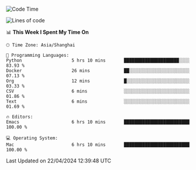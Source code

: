 <!--START_SECTION:waka-->
![Code Time](http://img.shields.io/badge/Code%20Time-1%2C912%20hrs%2057%20mins-blue)

![Lines of code](https://img.shields.io/badge/From%20Hello%20World%20I%27ve%20Written-305.9%20thousand%20lines%20of%20code-blue)

📊 **This Week I Spent My Time On** 

```text
🕑︎ Time Zone: Asia/Shanghai

💬 Programming Languages: 
Python                   5 hrs 10 mins       █████████████████████░░░░   83.93 % 
Docker                   26 mins             ██░░░░░░░░░░░░░░░░░░░░░░░   07.13 % 
Org                      12 mins             █░░░░░░░░░░░░░░░░░░░░░░░░   03.33 % 
CSV                      6 mins              ░░░░░░░░░░░░░░░░░░░░░░░░░   01.86 % 
Text                     6 mins              ░░░░░░░░░░░░░░░░░░░░░░░░░   01.69 % 

🔥 Editors: 
Emacs                    6 hrs 10 mins       █████████████████████████   100.00 % 

💻 Operating System: 
Mac                      6 hrs 10 mins       █████████████████████████   100.00 % 
```


 Last Updated on 22/04/2024 12:39:48 UTC
<!--END_SECTION:waka-->
